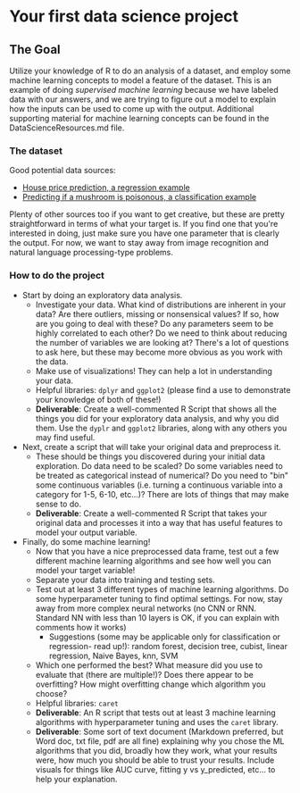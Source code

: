 # Your first data science project

## The Goal
Utilize your knowledge of R to do an analysis of a dataset, and employ some machine learning concepts to model a feature of the dataset. This is an example of doing *supervised machine learning* because we have labeled data with our answers, and we are trying to figure out a model to explain how the inputs can be used to come up with the output. Additional supporting material for machine learning concepts can be found in the DataScienceResources.md file.

### The dataset
Good potential data sources:
* [House price prediction, a regression example](https://www.kaggle.com/harlfoxem/housesalesprediction)
* [Predicting if a mushroom is poisonous, a classification example](https://www.kaggle.com/uciml/mushroom-classification)

Plenty of other sources too if you want to get creative, but these are pretty straightforward in terms of what your target is. If you find one that you're interested in doing, just make sure you have one parameter that is clearly the output. For now, we want to stay away from image recognition and natural language processing-type problems.

### How to do the project
* Start by doing an exploratory data analysis.
  * Investigate your data. What kind of distributions are inherent in your data? Are there outliers, missing or nonsensical values? If so, how are you going to deal with these? Do any parameters seem to be highly correlated to each other? Do we need to think about reducing the number of variables we are looking at? There's a lot of questions to ask here, but these may become more obvious as you work with the data.
  * Make use of visualizations! They can help a lot in understanding your data.
  * Helpful libraries: `dplyr` and `ggplot2` (please find a use to demonstrate your knowledge of both of these!)
  * __Deliverable__: Create a well-commented R Script that shows all the things you did for your exploratory data analysis, and why you did them. Use the `dyplr` and `ggplot2` libraries, along with any others you may find useful.
* Next, create a script that will take your original data and preprocess it.
  * These should be things you discovered during your initial data exploration. Do data need to be scaled? Do some variables need to be treated as categorical instead of numerical? Do you need to "bin" some continuous variables (i.e. turning a continuous variable into a category for 1-5, 6-10, etc...)? There are lots of things that may make sense to do.
  * __Deliverable__: Create a well-commented R Script that takes your original data and processes it into a way that has useful features to model your output variable.
* Finally, do some machine learning!
  * Now that you have a nice preprocessed data frame, test out a few different machine learning algorithms and see how well you can model your target variable!
  * Separate your data into training and testing sets.
  * Test out at least 3 different types of machine learning algorithms. Do some hyperparameter tuning to find optimal settings. For now, stay away from more complex neural networks (no CNN or RNN. Standard NN with less than 10 layers is OK, if you can explain with comments how it works)
    * Suggestions (some may be applicable only for classification or regression- read up!): random forest, decision tree, cubist, linear regression, Naive Bayes, knn, SVM
  * Which one performed the best? What measure did you use to evaluate that (there are multiple!)? Does there appear to be overfitting? How might overfitting change which algorithm you choose?
  * Helpful libraries: `caret`
  * __Deliverable__: An R script that tests out at least 3 machine learning algorithms with hyperparameter tuning and uses the `caret` library.
  * __Deliverable__: Some sort of text document (Markdown preferred, but Word doc, txt file, pdf are all fine) explaining why you chose the ML algorithms that you did, broadly how they work, what your results were, how much you should be able to trust your results. Include visuals for things like AUC curve, fitting y vs y_predicted, etc... to help your explanation.
